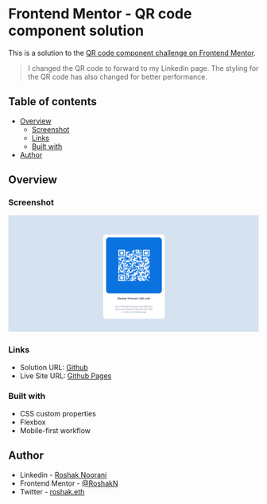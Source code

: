 # Frontend Mentor - QR code component solution

This is a solution to the [QR code component challenge on Frontend Mentor](https://www.frontendmentor.io/challenges/qr-code-component-iux_sIO_H).

> I changed the QR code to forward to my Linkedin page. The styling for the QR code has also changed for better performance.

## Table of contents

- [Overview](#overview)
  - [Screenshot](#screenshot)
  - [Links](#links)
  - [Built with](#built-with)
- [Author](#author)

## Overview

### Screenshot

![Desktop Screenshot](./images/desktop-screenshot.png)

### Links

- Solution URL: [Github](https://github.com/RoshakN/qrcode-fm/)
- Live Site URL: [Github Pages](https://roshakn.github.io/qrcode-fm/)

### Built with

- CSS custom properties
- Flexbox
- Mobile-first workflow

## Author

- Linkedin - [Roshak Noorani](https://www.linkedin.com/in/roshaknoorani/)
- Frontend Mentor - [@RoshakN](https://www.frontendmentor.io/profile/RoshakN)
- Twitter - [roshak.eth](https://www.twitter.com/RoshakNoorani)
